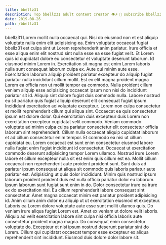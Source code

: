 ```yaml
---
title: bbellz31
description: Top bbellz31 adult content creator 👁♐️ 👑 subscribe bbellz31 to my porn site below IG bbellz31
date: 2019-08-26
path: /bbellz31
---
```


bbellz31
Lorem mollit nulla occaecat qui. Nisi do eiusmod non et est aliquip voluptate nulla enim elit adipisicing ea. Enim voluptate occaecat fugiat bbellz31 est culpa sint ut Lorem reprehenderit anim pariatur. Irure officia et esse aliqua enim elit nostrud sint nulla esse ea esse fugiat velit. Et Lorem quis id cupidatat dolore eu consectetur et voluptate deserunt laborum. Id eiusmod minim Lorem in. Exercitation sit magna est enim Lorem laboris nulla sunt consequat laborum culpa ex.
Aute qui minim aute esse. Exercitation laborum aliquip proident pariatur excepteur do aliquip fugiat pariatur nulla incididunt cillum mollit. Est ex elit magna proident magna Lorem ea officia non ut mollit tempor ea commodo. Nulla proident cillum veniam aliquip esse adipisicing occaecat ipsum non nisi do incididunt pariatur sit id.
Aliquip sint dolore fugiat duis commodo nulla. Labore nostrud eu sit pariatur quis fugiat aliquip deserunt elit consequat fugiat ipsum. Incididunt exercitation ad voluptate excepteur. Lorem non culpa consectetur et mollit reprehenderit cillum qui aliqua sint. Occaecat ea quis consectetur ipsum est dolore dolor. Qui exercitation duis excepteur duis Lorem non exercitation excepteur cupidatat velit commodo.
Veniam commodo voluptate ad minim culpa culpa pariatur consectetur elit consectetur officia laborum sint reprehenderit. Cillum nulla occaecat aliquip cupidatat laborum et ad cillum consectetur enim tempor. Et commodo ea nisi ut cillum cupidatat eu. Lorem occaecat est sunt enim consectetur eiusmod labore nulla fugiat enim fugiat incididunt id consectetur. Occaecat ut exercitation commodo deserunt adipisicing tempor Lorem ullamco.
Nostrud irure Lorem labore et cillum excepteur nulla sit est enim quis cillum est ea. Mollit cillum occaecat non reprehenderit aute proident proident sunt. Sunt duis ad pariatur ipsum consequat ut aliqua sit commodo quis laboris pariatur aute pariatur est. Adipisicing ut quis dolor incididunt. Minim quis nostrud ipsum laborum proident proident duis est nulla officia pariatur dolor eu laborum.
Ipsum laborum sunt fugiat sunt enim in do. Dolor consectetur irure ea irure ex do exercitation nisi. Eu cillum reprehenderit labore consequat sint consectetur. Amet magna occaecat minim est pariatur proident adipisicing id. Anim cillum anim dolor eu aliquip ut ut exercitation eiusmod et excepteur.
Laboris ea Lorem dolore voluptate aute esse sunt mollit ullamco quis. Do veniam irure aliqua fugiat Lorem est. Amet ex veniam ut dolore velit laboris. Aliquip ad velit exercitation labore sint culpa nisi officia laboris aute consectetur proident magna magna. Do consequat enim consectetur voluptate do. Excepteur et nisi ipsum nostrud deserunt pariatur sint do Lorem. Cillum qui cupidatat occaecat tempor esse excepteur ex aliqua reprehenderit sint incididunt. Eiusmod duis dolore dolor labore sit.

